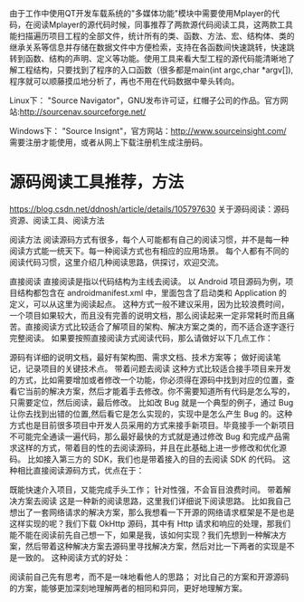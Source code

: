


由于工作中使用QT开发车载系统的"多媒体功能"模块中需要使用Mplayer的代码，在阅读Mplayer的源代码时候，同事推荐了两款源代码阅读工具，这两款工具能扫描遍历项目工程的全部文件，统计所有的类、函数、方法、宏、结构体、类的继承关系等信息并存储在数据文件中方便检索，支持在各函数间快速跳转，快速跳转到函数、结构的声明、定义等功能。使用工具来看大型工程的源代码能清晰地了解工程结构，只要找到了程序的入口函数（很多都是main(int
argc,char
*argv[]),程序就可以顺藤摸瓜地分析了，再也不用在代码数据中晕头转向。




Linux下：
"Source Navigator"，GNU发布许可证，红帽子公司的作品。官方网站:http://sourcenav.sourceforge.net/

Windows下：
"Source Insignt"，官方网站：http://www.sourceinsight.com/
需要注册才能使用，或者从网上下载注册机生成注册码。





# 源码阅读工具推荐，方法




https://blog.csdn.net/ddnosh/article/details/105797630
关于源码阅读：源码资源、阅读工具、阅读方法







阅读方法
阅读源码方式有很多，每个人可能都有自己的阅读习惯，并不是每一种阅读方式能一统天下。每一种阅读方式也有相应的应用场景。
每个人都有不同的阅读代码习惯，这里介绍几种阅读思路，供探讨，欢迎交流。

直接阅读
直接阅读是指以代码结构为主线去阅读。
以 Android 项目源码为例，项目结构都包含在 androidmanifest.xml 中，里面包含了启动类和 Application 的定义，可以从这里为阅读起点。
这种方式一般不建议采用，因为比较浪费时间，一个项目如果较大，而且没有完善的说明文档，那么阅读起来一定非常耗时而且痛苦。直接阅读方式比较适合了解项目的架构、解决方案之类的，而不适合逐字逐行完整阅读。
如果要按照直接阅读方式阅读代码，那么请做好以下几点工作：

源码有详细的说明文档，最好有架构图、需求文档、技术方案等；
做好阅读笔记，记录项目的关键技术点。
带着问题去阅读
这种方式比较适合接手项目来开发的方式，比如需要增加或者修改一个功能，你必须得在源码中找到对应的位置，查看它当前的解决方案，然后才能着手去修改。你不需要知道所有代码是怎么写的，只需要定位，然后阅读，最后修改。
比如改 Bug 就是一个典型的例子，通过 Bug 让你去找到出错的位置,然后看它是怎么实现的，实现中是怎么产生 Bug 的。这种方式也是目前很多项目中开发人员采用的方式来接手新项目。毕竟接手一个新项目不可能完全通读一遍代码，那么最好最快的方式就是通过修改 Bug 和完成产品需求这样的方式，带着目的性的去阅读源码，并且在此基础上进一步修改和优化源码。
比如接入第三方的 SDK，我们也是带着接入的目的去阅读 SDK 的代码。
这种相比直接阅读源码方式，优点在于：

既能快速介入项目，又能完成手头工作；
针对性强，不会盲目浪费时间。
带着解决方案去阅读
这是一种新的阅读思路，这里我们详细说下阅读思路。
比如我自己想出了一套网络请求的解决方案，那么我想看一下开源的网络请求框架是不是也是这样实现的呢？我们下载 OkHttp 源码，其中有 Http 请求和响应的处理，那我们能不能在阅读前先自己想一下，如果是我，该如何实现？我们先想到一种解决方案，然后带着这种解决方案去源码里寻找解决方案，然后对比一下两者的实现是不是一致的。
这种阅读方式的好处：

阅读前自己先有思考，而不是一味地看他人的思路；
对比自己的方案和开源源码的方案，能够更加深刻地理解两者的相同和异同，更好地理解方案。

























